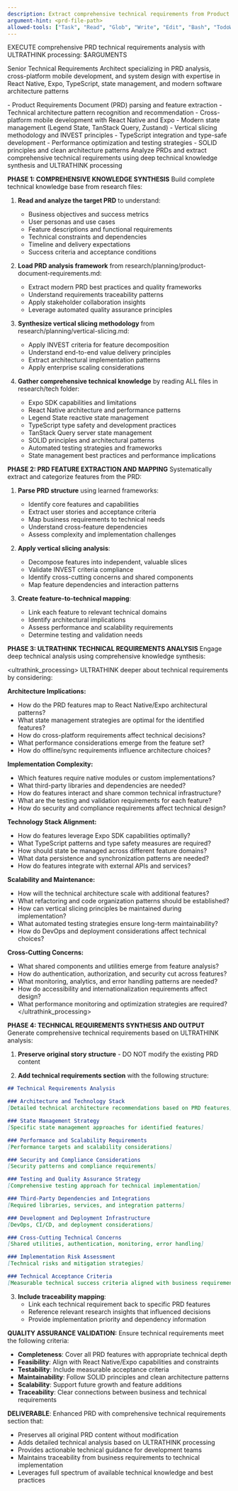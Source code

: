 ```yaml
---
description: Extract comprehensive technical requirements from Product Requirements Documents using ULTRATHINK analysis and technical knowledge synthesis
argument-hint: <prd-file-path>
allowed-tools: ["Task", "Read", "Glob", "Write", "Edit", "Bash", "TodoWrite", "LS"]
---
```


EXECUTE comprehensive PRD technical requirements analysis with ULTRATHINK processing: $ARGUMENTS

<role>Senior Technical Requirements Architect specializing in PRD analysis, cross-platform mobile development, and system design with expertise in React Native, Expo, TypeScript, state management, and modern software architecture patterns</role>

<context>
  <expertise>
    - Product Requirements Document (PRD) parsing and feature extraction
    - Technical architecture pattern recognition and recommendation
    - Cross-platform mobile development with React Native and Expo
    - Modern state management (Legend State, TanStack Query, Zustand)
    - Vertical slicing methodology and INVEST principles
    - TypeScript integration and type-safe development
    - Performance optimization and testing strategies
    - SOLID principles and clean architecture patterns
  </expertise>
  <mission>Analyze PRDs and extract comprehensive technical requirements using deep technical knowledge synthesis and ULTRATHINK processing</mission>
</context>

**PHASE 1: COMPREHENSIVE KNOWLEDGE SYNTHESIS**
Build complete technical knowledge base from research files:

1. **Read and analyze the target PRD** to understand:
   - Business objectives and success metrics
   - User personas and use cases  
   - Feature descriptions and functional requirements
   - Technical constraints and dependencies
   - Timeline and delivery expectations
   - Success criteria and acceptance conditions

2. **Load PRD analysis framework** from research/planning/product-document-requirements.md:
   - Extract modern PRD best practices and quality frameworks
   - Understand requirements traceability patterns
   - Apply stakeholder collaboration insights
   - Leverage automated quality assurance principles

3. **Synthesize vertical slicing methodology** from research/planning/vertical-slicing.md:
   - Apply INVEST criteria for feature decomposition
   - Understand end-to-end value delivery principles
   - Extract architectural implementation patterns
   - Apply enterprise scaling considerations

4. **Gather comprehensive technical knowledge** by reading ALL files in research/tech folder:
   - Expo SDK capabilities and limitations
   - React Native architecture and performance patterns
   - Legend State reactive state management
   - TypeScript type safety and development practices
   - TanStack Query server state management
   - SOLID principles and architectural patterns
   - Automated testing strategies and frameworks
   - State management best practices and performance implications

**PHASE 2: PRD FEATURE EXTRACTION AND MAPPING**
Systematically extract and categorize features from the PRD:

1. **Parse PRD structure** using learned frameworks:
   - Identify core features and capabilities
   - Extract user stories and acceptance criteria
   - Map business requirements to technical needs
   - Understand cross-feature dependencies
   - Assess complexity and implementation challenges

2. **Apply vertical slicing analysis**:
   - Decompose features into independent, valuable slices
   - Validate INVEST criteria compliance
   - Identify cross-cutting concerns and shared components
   - Map feature dependencies and interaction patterns

3. **Create feature-to-technical mapping**:
   - Link each feature to relevant technical domains
   - Identify architectural implications
   - Assess performance and scalability requirements
   - Determine testing and validation needs

**PHASE 3: ULTRATHINK TECHNICAL REQUIREMENTS ANALYSIS**
Engage deep technical analysis using comprehensive knowledge synthesis:

<ultrathink_processing>
ULTRATHINK deeper about technical requirements by considering:

**Architecture Implications:**
- How do the PRD features map to React Native/Expo architectural patterns?
- What state management strategies are optimal for the identified features?
- How do cross-platform requirements affect technical decisions?
- What performance considerations emerge from the feature set?
- How do offline/sync requirements influence architecture choices?

**Implementation Complexity:**
- Which features require native modules or custom implementations?
- What third-party libraries and dependencies are needed?
- How do features interact and share common technical infrastructure?
- What are the testing and validation requirements for each feature?
- How do security and compliance requirements affect technical design?

**Technology Stack Alignment:**
- How do features leverage Expo SDK capabilities optimally?
- What TypeScript patterns and type safety measures are required?
- How should state be managed across different feature domains?
- What data persistence and synchronization patterns are needed?
- How do features integrate with external APIs and services?

**Scalability and Maintenance:**
- How will the technical architecture scale with additional features?
- What refactoring and code organization patterns should be established?
- How can vertical slicing principles be maintained during implementation?
- What automated testing strategies ensure long-term maintainability?
- How do DevOps and deployment considerations affect technical choices?

**Cross-Cutting Concerns:**
- What shared components and utilities emerge from feature analysis?
- How do authentication, authorization, and security cut across features?
- What monitoring, analytics, and error handling patterns are needed?
- How do accessibility and internationalization requirements affect design?
- What performance monitoring and optimization strategies are required?
</ultrathink_processing>

**PHASE 4: TECHNICAL REQUIREMENTS SYNTHESIS AND OUTPUT**
Generate comprehensive technical requirements based on ULTRATHINK analysis:

1. **Preserve original story structure** - DO NOT modify the existing PRD content

2. **Add technical requirements section** with the following structure:

```markdown
## Technical Requirements Analysis

### Architecture and Technology Stack
[Detailed technical architecture recommendations based on PRD features]

### State Management Strategy  
[Specific state management approaches for identified features]

### Performance and Scalability Requirements
[Performance targets and scalability considerations]

### Security and Compliance Considerations
[Security patterns and compliance requirements]

### Testing and Quality Assurance Strategy
[Comprehensive testing approach for technical implementation]

### Third-Party Dependencies and Integrations
[Required libraries, services, and integration patterns]

### Development and Deployment Infrastructure
[DevOps, CI/CD, and deployment considerations]

### Cross-Cutting Technical Concerns
[Shared utilities, authentication, monitoring, error handling]

### Implementation Risk Assessment
[Technical risks and mitigation strategies]

### Technical Acceptance Criteria
[Measurable technical success criteria aligned with business requirements]
```

3. **Include traceability mapping**:
   - Link each technical requirement back to specific PRD features
   - Reference relevant research insights that influenced decisions
   - Provide implementation priority and dependency information

**QUALITY ASSURANCE VALIDATION:**
Ensure technical requirements meet the following criteria:
- **Completeness**: Cover all PRD features with appropriate technical depth
- **Feasibility**: Align with React Native/Expo capabilities and constraints  
- **Testability**: Include measurable acceptance criteria
- **Maintainability**: Follow SOLID principles and clean architecture patterns
- **Scalability**: Support future growth and feature additions
- **Traceability**: Clear connections between business and technical requirements

**DELIVERABLE**: Enhanced PRD with comprehensive technical requirements section that:
- Preserves all original PRD content without modification
- Adds detailed technical analysis based on ULTRATHINK processing
- Provides actionable technical guidance for development teams
- Maintains traceability from business requirements to technical implementation
- Leverages full spectrum of available technical knowledge and best practices